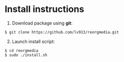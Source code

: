 # Install instructions

1. Download package using **git**:
```
$ git clone https://github.com/lv913/reorgmedia.git
```

2. Launch install script:
```
$ cd reorgmedia
$ sudo ./install.sh
```
